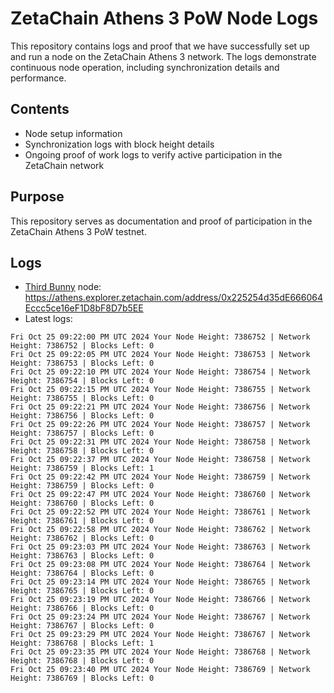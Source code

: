 # ZetaChain Athens 3 PoW Node Logs
This repository contains logs and proof that we have successfully set up and run a node on the ZetaChain Athens 3 network. The logs demonstrate continuous node operation, including synchronization details and performance.

## Contents
- Node setup information
- Synchronization logs with block height details
- Ongoing proof of work logs to verify active participation in the ZetaChain network

## Purpose
This repository serves as documentation and proof of participation in the ZetaChain Athens 3 PoW testnet.

## Logs

- [Third Bunny](https://thirdbunny.xyz/) node: https://athens.explorer.zetachain.com/address/0x225254d35dE666064Eccc5ce16eF1D8bF8D7b5EE
- Latest logs:
```
Fri Oct 25 09:22:00 PM UTC 2024 Your Node Height: 7386752 | Network Height: 7386752 | Blocks Left: 0
Fri Oct 25 09:22:05 PM UTC 2024 Your Node Height: 7386753 | Network Height: 7386753 | Blocks Left: 0
Fri Oct 25 09:22:10 PM UTC 2024 Your Node Height: 7386754 | Network Height: 7386754 | Blocks Left: 0
Fri Oct 25 09:22:15 PM UTC 2024 Your Node Height: 7386755 | Network Height: 7386755 | Blocks Left: 0
Fri Oct 25 09:22:21 PM UTC 2024 Your Node Height: 7386756 | Network Height: 7386756 | Blocks Left: 0
Fri Oct 25 09:22:26 PM UTC 2024 Your Node Height: 7386757 | Network Height: 7386757 | Blocks Left: 0
Fri Oct 25 09:22:31 PM UTC 2024 Your Node Height: 7386758 | Network Height: 7386758 | Blocks Left: 0
Fri Oct 25 09:22:37 PM UTC 2024 Your Node Height: 7386758 | Network Height: 7386759 | Blocks Left: 1
Fri Oct 25 09:22:42 PM UTC 2024 Your Node Height: 7386759 | Network Height: 7386759 | Blocks Left: 0
Fri Oct 25 09:22:47 PM UTC 2024 Your Node Height: 7386760 | Network Height: 7386760 | Blocks Left: 0
Fri Oct 25 09:22:52 PM UTC 2024 Your Node Height: 7386761 | Network Height: 7386761 | Blocks Left: 0
Fri Oct 25 09:22:58 PM UTC 2024 Your Node Height: 7386762 | Network Height: 7386762 | Blocks Left: 0
Fri Oct 25 09:23:03 PM UTC 2024 Your Node Height: 7386763 | Network Height: 7386763 | Blocks Left: 0
Fri Oct 25 09:23:08 PM UTC 2024 Your Node Height: 7386764 | Network Height: 7386764 | Blocks Left: 0
Fri Oct 25 09:23:14 PM UTC 2024 Your Node Height: 7386765 | Network Height: 7386765 | Blocks Left: 0
Fri Oct 25 09:23:19 PM UTC 2024 Your Node Height: 7386766 | Network Height: 7386766 | Blocks Left: 0
Fri Oct 25 09:23:24 PM UTC 2024 Your Node Height: 7386767 | Network Height: 7386767 | Blocks Left: 0
Fri Oct 25 09:23:29 PM UTC 2024 Your Node Height: 7386767 | Network Height: 7386768 | Blocks Left: 1
Fri Oct 25 09:23:35 PM UTC 2024 Your Node Height: 7386768 | Network Height: 7386768 | Blocks Left: 0
Fri Oct 25 09:23:40 PM UTC 2024 Your Node Height: 7386769 | Network Height: 7386769 | Blocks Left: 0
```
